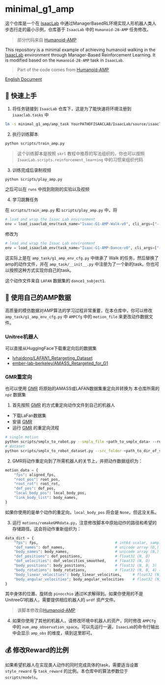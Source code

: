 # minimal_g1_amp

这个仓库是一个在 [IsaacLab](https://github.com/isaac-sim/IsaacLab) 中通过ManagerBasedRL环境实现人形机器人类人步态行走的最小示例，仓库基于 `IsaacLab` 中的 `Humanoid-28-AMP` 任务修改。

> 部分代码来自 [Humanoid-AMP](https://github.com/linden713/humanoid_amp)

This repository is a minimal example of achieving humanoid walking in the [IsaacLab](https://github.com/isaac-sim/IsaacLab) environment through Manager-Based Reinforcement Learning. It is modified based on the `Humanoid-28-AMP` task in `IsaacLab`.

> Part of the code comes from [Humanoid-AMP](https://github.com/linden713/humanoid_amp)

[English Document](README_EN.md)

## 🚀 快速上手

1. 将任务链接到 `IsaacLab` 仓库下，这是为了能快速将环境注册到 `isaaclab.tasks` 中

```bash
ln -s minimal_g1_amp/amp_task YourPATHOFISAACLAB/IsaacLab/source/isaaclab_tasks/isaaclab_tasks/manager_based/g1_amp
```

2. 执行训练脚本

```bash
python scripts/train_amp.py
```

> 这个训练脚本是按照 `skrl` 教程中推荐的写法组织的，你也可以按照 `IsaacLab.scripts.reinforcement_learning` 中的习惯来组织代码

3. 训练完成后录制视频

```bash
python scripts/play_amp.py
```

之后可以在 `runs` 中找到刚刚的实验以及视频

4. 学习跳舞任务

在 `scripts/train_amp.py` 和 `scripts/play_amp.py` 中，将

```python
# load and wrap the Isaac Lab environment
env = load_isaaclab_env(task_name="Isaac-G1-AMP-Walk-v0", cli_args=["--headless"],)
```

修改为

```python
# load and wrap the Isaac Lab environment
env = load_isaaclab_env(task_name="Isaac-G1-AMP-Dance-v0", cli_args=["--headless"],)
```

这实际上是在 `amp_task/g1_amp_env_cfg.py` 中继承了 Walk 的任务，然后替换了amp的动作文件，并在 `amp_task/__init__.py` 中注册为了一个新的task。你也可以按照这种方式实现你自己的task。

这个动作文件来自 `LAFAN` 数据集的 `dance1_subject1`.


## 🤖 使用自己的AMP数据

高质量的模仿数据对AMP算法的学习过程非常重要，在本仓库中，你可以修改 `amp_task/g1_amp_env_cfg.py` 中 `AMPCfg` 中的 `motion_file` 来更改动作数据文件。

### Unitree机器人

可以直接从HuggingFace下载重定向后的数据集

- [lvhaidong/LAFAN1_Retargeting_Dataset](https://huggingface.co/datasets/lvhaidong/LAFAN1_Retargeting_Dataset)
- [ember-lab-berkeley/AMASS_Retargeted_for_G1](https://huggingface.co/datasets/ember-lab-berkeley/AMASS_Retargeted_for_G1)

### GMR重定向

也可以使用 [GMR](https://github.com/YanjieZe/GMR) 将原始的AMASS或LAFAN数据集重定向并转换为 本仓库所需的`npz` 数据集

1. 首先按照 [GMR](https://github.com/YanjieZe/GMR) 的方式重定向动作文件到自己的机器人

- 下载LaFan数据集
- 安装 [GMR](https://github.com/YanjieZe/GMR)
- 运行 [GMR](https://github.com/YanjieZe/GMR) 的重定向流程

```bash
# single motion
python scripts/smplx_to_robot.py --smplx_file <path_to_smplx_data> --robot <path_to_robot_data> --save_path <path_to_save_robot_data.pkl> --rate_limit
# dataset
python scripts/smplx_to_robot_dataset.py --src_folder <path_to_dir_of_smplx_data> --tgt_folder <path_to_dir_to_save_robot_data> --robot <robot_name>
```

2. GMR将动作重定向到了所需机器人的关节上，并把动作数据组织为：
```python
motion_data = {
    "fps": aligned_fps,
    "root_pos": root_pos,
    "root_rot": root_rot,
    "dof_pos": dof_pos,
    "local_body_pos": local_body_pos,
    "link_body_list": body_names,
}
```

如果你使用的是单个动作的重定向，`local_body_pos` 将会是 `None`，但这没关系。

3. 运行 `motions/remakeGMRdata.py`，注意修改脚本中原始动作的路径和希望的存储路径。这会将动作重新组织为：
```python
data_dict = {
    "fps": fps,                                   # int64 scalar, sampling rate
    "dof_names": dof_names,                       # unicode array (D,)
    "body_names": body_names,                     # unicode array (B,)
    "dof_positions": dof_positions,               # float32 (N, D)
    "dof_velocities": dof_velocities_smoothed,    # float32 (N, D)
    "body_positions": body_positions,             # float32 (N, B, 3)
    "body_rotations": body_rotations,             # float32 (N, B, 4) (w,x,y,z)
    "body_linear_velocities": body_linear_velocities,     # float32 (N, B, 3)
    "body_angular_velocities": body_angular_velocities    # float32 (N, B, 3)
}
```

其中身体的位置、旋转由 `pinocchio` 通过IK求解得到。如果你使用的不是UnitreeG1机器人，需要提供相应机器人的 `urdf` 资产文件。

> 该脚本修改自[Humanoid-AMP](https://github.com/linden713/humanoid_amp)

4. 如果你使用了其他的机器人，请修改环境中机器人的资产，同时修改 `AMPCfg` 中的 `num_amp_observation_space`。可以先运行一遍，`IsaacLab`的命令行输出中会显示 `amp_obs` 的维度，填到这里即可。

## 💰 修改Reward的比例

如果希望机器人在实现类人动作的同时完成具体的task，需要适当设置 `style_reward` 与 `task_reward` 的比例。本仓库中的算法参数位于 `scripts/models`。
